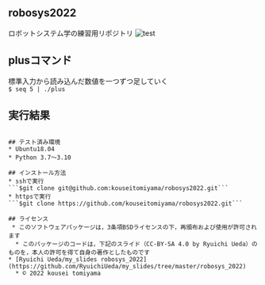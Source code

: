 ## robosys2022
ロボットシステム学の練習用リポジトリ
![test](https://github.com/KouseiTomiyama/robosys2022/actions/workflows/test.yml/badge.svg)

## plusコマンド
標準入力から読み込んだ数値を一つずつ足していく  
```$ seq 5 | ./plus```  

## 実行結果
``` 15

## テスト済み環境
* Ubuntu18.04
* Python 3.7〜3.10  

## インストール方法
* sshで実行  
```$git clone git@github.com:kouseitomiyama/robosys2022.git```  
* httpsで実行  
```$git clone https://github.com/kouseitomiyama/robosys2022.git```

## ライセンス
 * このソフトウェアパッケージは，3条項BSDライセンスの下，再頒布および使用が許可されます
  * このパッケージのコードは，下記のスライド（CC-BY-SA 4.0 by Ryuichi Ueda）のものを，本人の許可を得て自身の著作としたものです
* [Ryuichi Ueda/my_slides robosys_2022](https://github.com/RyuichiUeda/my_slides/tree/master/robosys_2022)
  * © 2022 kousei tomiyama
